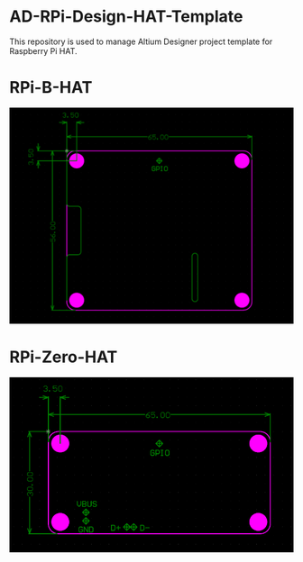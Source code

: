 # AD-RPi-Design-HAT-Template
This repository is used to manage Altium Designer project template for Raspberry Pi HAT.

# RPi-B-HAT
![RPi-B-HAT](https://github.com/CoorFun/AD-RPi-Design-HAT-Template/blob/master/references/RPi-B-HAT.png "RPi-B-HAT")

# RPi-Zero-HAT
![RPi-Zero-HAT](https://github.com/CoorFun/AD-RPi-Design-HAT-Template/blob/master/references/RPi-Zero-HAT.png "RPi-Zero-HAT")
